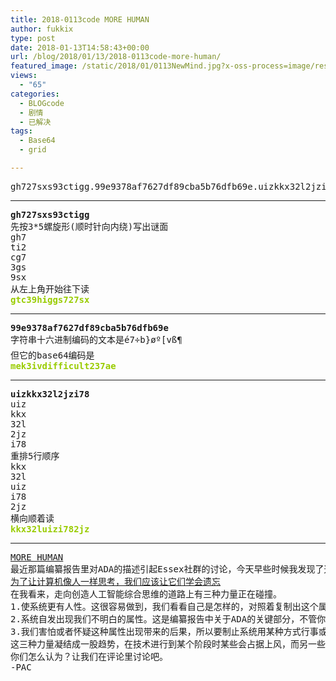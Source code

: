 ```yaml
---
title: 2018-0113code MORE HUMAN
author: fukkix
type: post
date: 2018-01-13T14:58:43+00:00
url: /blog/2018/01/13/2018-0113code-more-human/
featured_image: /static/2018/01/0113NewMind.jpg?x-oss-process=image/resize,m_fill,w_700,h_220
views:
  - "65"
categories:
  - BLOGcode
  - 剧情
  - 已解决
tags:
  - Base64
  - grid

---
```

<pre>gh727sxs93ctigg.99e9378af7627df89cba5b76dfb69e.uizkkx32l2jzi78<!--more--></pre>

* * *

<pre><strong>gh727sxs93ctigg
</strong>先按3*5螺旋形(顺时针向内绕)写出谜面
gh7
ti2
cg7
3gs
9sx
从左上角开始往下读<strong>
<span style="color: #99cc00;">gtc39higgs727sx</span></strong></pre>

* * *

<pre><strong>99e9378af7627df89cba5b76dfb69e
</strong>字符串十六进制编码的文本是é7÷b}øº[vß¶
但它的base64编码是<strong>
<span style="color: #99cc00;">mek3ivdifficult237ae</span></strong></pre>

* * *

<pre><strong>uizkkx32l2jzi78
</strong>uiz
kkx
32l
2jz
i78
重排5行顺序
kkx
32l
uiz
i78
2jz
横向顺着读<strong>
<span style="color: #99cc00;">kkx32luizi782jz</span></strong></pre>

* * *

<pre><a href="http://investigate.ingress.com/2018/01/13/more-human/">MORE HUMAN</a>
最近那篇编纂报告里对ADA的描述引起Essex社群的讨论，今天早些时候我发现了这篇文章。
<a href="https://curiosity.com/topics/to-make-computers-think-like-brains-we-need-circuits-that-forget-curiosity/">为了让计算机像人一样思考，我们应该让它们学会遗忘</a>
在我看来，走向创造人工智能综合思维的道路上有三种力量正在碰撞。
1.使系统更有人性。这很容易做到，我们看看自己是怎样的，对照着复制出这个属性就行。上面的文章就在谈论追求这个策略。
2.系统自发出现我们不明白的属性。这是编纂报告中关于ADA的关键部分，不管你同不同意，这都是个有趣而且重要的观点。
3.我们害怕或者怀疑这种属性出现带来的后果，所以要制止系统用某种方式行事或发展。阿西莫夫的机器人定律，或在极端的边缘，Acolyte和Jarvis对待人工智能的态度和感觉代表了这种力量。
这三种力量凝结成一股趋势，在技术进行到某个阶段时某些会占据上风，而另一些会弱化。
你们怎么认为？让我们在评论里讨论吧。
-PAC</pre>